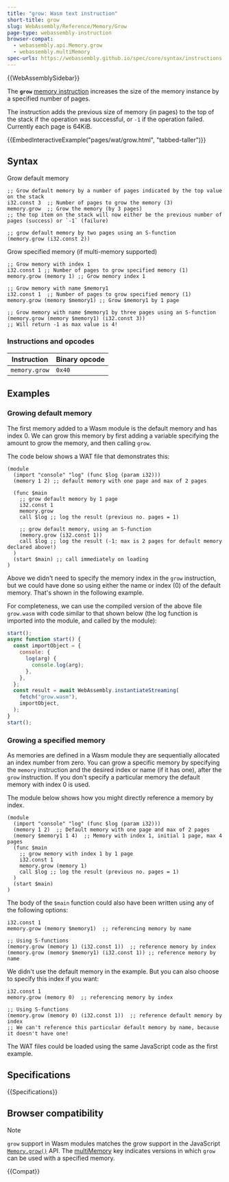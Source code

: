 ```yaml
---
title: "grow: Wasm text instruction"
short-title: grow
slug: WebAssembly/Reference/Memory/Grow
page-type: webassembly-instruction
browser-compat:
  - webassembly.api.Memory.grow
  - webassembly.multiMemory
spec-urls: https://webassembly.github.io/spec/core/syntax/instructions.html#syntax-instr-memory
---
```


{{WebAssemblySidebar}}

The **`grow`** [memory instruction](/en-US/docs/WebAssembly/Reference/Memory) increases the size of the memory instance by a specified number of pages.

The instruction adds the previous size of memory (in pages) to the top of the stack if the operation was successful, or `-1` if the operation failed.
Currently each page is 64KiB.

{{EmbedInteractiveExample("pages/wat/grow.html", "tabbed-taller")}}

## Syntax

Grow default memory

```wasm
;; Grow default memory by a number of pages indicated by the top value on the stack
i32.const 3  ;; Number of pages to grow the memory (3)
memory.grow  ;; Grow the memory (by 3 pages)
;; the top item on the stack will now either be the previous number of pages (success) or `-1` (failure)

;; grow default memory by two pages using an S-function
(memory.grow (i32.const 2))
```

Grow specified memory (if multi-memory supported)

```wasm
;; Grow memory with index 1
i32.const 1 ;; Number of pages to grow specified memory (1)
memory.grow (memory 1) ;; Grow memory index 1

;; Grow memory with name $memory1
i32.const 1  ;; Number of pages to grow specified memory (1)
memory.grow (memory $memory1) ;; Grow $memory1 by 1 page

;; Grow memory with name $memory1 by three pages using an S-function
(memory.grow (memory $memory1) (i32.const 3))
;; Will return -1 as max value is 4!
```

### Instructions and opcodes

| Instruction   | Binary opcode |
| ------------- | ------------- |
| `memory.grow` | `0x40`        |

## Examples

### Growing default memory

The first memory added to a Wasm module is the default memory and has index 0.
We can grow this memory by first adding a variable specifying the amount to grow the memory, and then calling `grow`.

The code below shows a WAT file that demonstrates this:

```wasm
(module
  (import "console" "log" (func $log (param i32)))
  (memory 1 2) ;; default memory with one page and max of 2 pages

  (func $main
    ;; grow default memory by 1 page
    i32.const 1
    memory.grow
    call $log ;; log the result (previous no. pages = 1)

    ;; grow default memory, using an S-function
    (memory.grow (i32.const 1))
    call $log ;; log the result (-1: max is 2 pages for default memory declared above!)
  )
  (start $main) ;; call immediately on loading
)
```

Above we didn't need to specify the memory index in the `grow` instruction, but we could have done so using either the name or index (0) of the default memory.
That's shown in the following example.

For completeness, we can use the compiled version of the above file `grow.wasm` with code similar to that shown below (the log function is imported into the module, and called by the module):

```js
start();
async function start() {
  const importObject = {
    console: {
      log(arg) {
        console.log(arg);
      },
    },
  };
  const result = await WebAssembly.instantiateStreaming(
    fetch("grow.wasm"),
    importObject,
  );
}
start();
```

### Growing a specified memory

As memories are defined in a Wasm module they are sequentially allocated an index number from zero.
You can grow a specific memory by specifying the `memory` instruction and the desired index or name (if it has one), after the `grow` instruction.
If you don't specify a particular memory the default memory with index 0 is used.

The module below shows how you might directly reference a memory by index.

```wasm
(module
  (import "console" "log" (func $log (param i32)))
  (memory 1 2)  ;; Default memory with one page and max of 2 pages
  (memory $memory1 1 4)  ;; Memory with index 1, initial 1 page, max 4 pages
  (func $main
    ;; grow memory with index 1 by 1 page
    i32.const 1
    memory.grow (memory 1)
    call $log ;; log the result (previous no. pages = 1)
  )
  (start $main)
)
```

The body of the `$main` function could also have been written using any of the following options:

```wasm
i32.const 1
memory.grow (memory $memory1)  ;; referencing memory by name

;; Using S-functions
(memory.grow (memory 1) (i32.const 1))  ;; reference memory by index
(memory.grow (memory $memory1) (i32.const 1)) ;; reference memory by name
```

We didn't use the default memory in the example.
But you can also choose to specify this index if you want:

```wasm
i32.const 1
memory.grow (memory 0)  ;; referencing memory by index

;; Using S-functions
(memory.grow (memory 0) (i32.const 1))  ;; reference default memory by index
;; We can't reference this particular default memory by name, because it doesn't have one!
```

The WAT files could be loaded using the same JavaScript code as the first example.

## Specifications

{{Specifications}}

## Browser compatibility

> [!NOTE]
> `grow` support in Wasm modules matches the grow support in the JavaScript [`Memory.grow()`](/en-US/docs/WebAssembly/JavaScript_interface/Memory/grow) API.
> The [multiMemory](#webassembly.multimemory) key indicates versions in which `grow` can be used with a specified memory.

{{Compat}}
